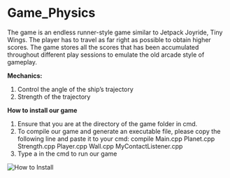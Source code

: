 # Game_Physics

The game is an endless runner-style game similar to Jetpack Joyride, Tiny Wings. 
The player has to travel as far right as possible to obtain higher scores. 
The game stores all the scores that has been accumulated throughout different play sessions to emulate the old arcade style of gameplay.

**Mechanics:**
1.  Control the angle of the ship’s trajectory
2.  Strength of the trajectory

**How to install our game**
1.	Ensure that you are at the directory of the game folder in cmd. 
2.	To compile our game and generate an executable file, please copy the following line and paste it to your cmd:
    compile Main.cpp Planet.cpp Strength.cpp Player.cpp Wall.cpp MyContactListener.cpp
3.	Type a in the cmd to run our game

![How to Install](https://github.com/mich0292/Game_Physics/blob/d3a4ca847372713c0c5966ee6d178bff7fcfcb6f/Screenshots/How%20to%20Install.png)
